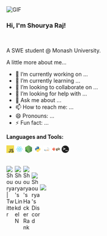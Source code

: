 <img height="300px" width="400px" alt="GIF" src = "https://media.giphy.com/media/FPbnShq1h1IS5FQyPD/giphy.gif">

### Hi, I'm Shourya Raj! 

<br/>

A SWE student @ Monash University.

 A little more about me...

- 🔭 I’m currently working on ...
- 🌱 I’m currently learning ...
- 👯 I’m looking to collaborate on ...
- 🤔 I’m looking for help with ...
- 💬 Ask me about ...
- 📫 How to reach me: ...
- 😄 Pronouns: ...
- ⚡ Fun fact: ...



**Languages and Tools:**  

<code><img height="20" src="https://raw.githubusercontent.com/github/explore/80688e429a7d4ef2fca1e82350fe8e3517d3494d/topics/javascript/javascript.png"></code>
<code><img height="20" src="https://raw.githubusercontent.com/github/explore/80688e429a7d4ef2fca1e82350fe8e3517d3494d/topics/react/react.png"></code>
<code><img height="20" src="https://raw.githubusercontent.com/github/explore/80688e429a7d4ef2fca1e82350fe8e3517d3494d/topics/nodejs/nodejs.png"></code>
<code><img height="20" src="https://raw.githubusercontent.com/github/explore/80688e429a7d4ef2fca1e82350fe8e3517d3494d/topics/python/python.png"></code>
<code><img height="20" src="https://raw.githubusercontent.com/github/explore/80688e429a7d4ef2fca1e82350fe8e3517d3494d/topics/mysql/mysql.png"></code>
<code><img height="20" src="https://raw.githubusercontent.com/github/explore/80688e429a7d4ef2fca1e82350fe8e3517d3494d/topics/git/git.png"></code>
<code><img height="20" src="https://raw.githubusercontent.com/github/explore/80688e429a7d4ef2fca1e82350fe8e3517d3494d/topics/terminal/terminal.png"></code>





<br/>


<a>
  <img align="left" alt="Shourya | Twitter" width="22px" src="https://cdn.jsdelivr.net/npm/simple-icons@v3/icons/twitter.svg" />
</a>
<a >
  <img align="left" alt="Shourya's LinkdeIN" width="22px" src="https://cdn.jsdelivr.net/npm/simple-icons@v3/icons/linkedin.svg" />
</a>
</a>
</a>
<a href="">
  <img align="left" alt="Shourya's HackerRank" width="22px" src="https://cdn.jsdelivr.net/npm/simple-icons@3.4.1/icons/hackerrank.svg" />
</a>
<br/>
<a>
  <img align="left" alt="Shourya's Discord" width="22px" src="https://cdn.jsdelivr.net/npm/simple-icons@v3/icons/discord.svg" />
</a>
<br/>


![](https://komarev.com/ghpvc/?username=shouryaraj&color=green)
<br/>





